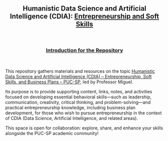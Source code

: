 <br>

##    <p align="center"> Humanistic Data Science and Artificial Intelligence (CDIA): [**Entrepreneurship and Soft Skills**]()

<br>

###  <p align="center"> [**Introduction for the Repository**]()

<br>

This repository gathers materials and resources on the topic [Humanistic Data Science and Artificial Intelligence (CDIA) – Entrepreneurship, Soft Skills, and Business Plans – PUC-SP](), led by Professor Miguel. 

Its purpose is to provide supporting content, links, notes, and activities focused on developing essential behavioral skills—such as leadership, communication, creativity, critical thinking, and problem-solving—and practical entrepreneurship knowledge, including business plan development, for those who wish to pursue entrepreneurship in the context of CDIA (Data Science, Artificial Intelligence, and related areas).  

This space is open for collaboration: explore, share, and enhance your skills alongside the PUC-SP academic community!
